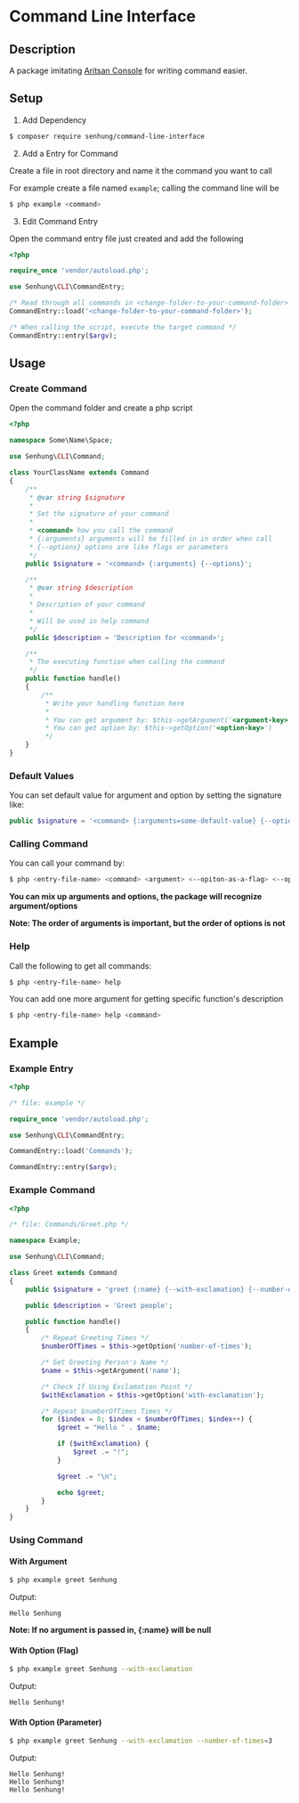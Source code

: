 # Command Line Interface

## Description

A package imitating [Aritsan Console](https://laravel.com/docs/5.6/artisan) for writing command easier.

## Setup

1. Add Dependency

```bash
$ composer require senhung/command-line-interface
```

2. Add a Entry for Command

Create a file in root directory and name it the command you want to call

For example create a file named `example`; calling the command line will be

```php
$ php example <command>
```

3. Edit Command Entry

Open the command entry file just created and add the following

```php
<?php

require_once 'vendor/autoload.php';

use Senhung\CLI\CommandEntry;

/* Read through all commands in <change-folder-to-your-command-folder> */
CommandEntry::load('<change-folder-to-your-command-folder>');

/* When calling the script, execute the target command */
CommandEntry::entry($argv);

```

## Usage

### Create Command

Open the command folder and create a php script

```php
<?php

namespace Some\Name\Space;

use Senhung\CLI\Command;

class YourClassName extends Command
{
    /**
     * @var string $signature
     *
     * Set the signature of your command
     *
     * <command> how you call the command
     * {:arguments} arguments will be filled in in order when call
     * {--options} options are like flags or parameters
     */
    public $signature = '<command> {:arguments} {--options}';

    /**
     * @var string $description
     *
     * Description of your command
     *
     * Will be used in help command
     */
    public $description = 'Description for <command>';

    /**
     * The executing function when calling the command
     */
    public function handle()
    {
        /**
         * Write your handling function here
         *
         * You can get argument by: $this->getArgument('<argument-key>')
         * You can get option by: $this->getOption('<option-key>')
         */
    }
}

```

### Default Values

You can set default value for argument and option by setting the signature like:

```php
public $signature = '<command> {:arguments=some-default-value} {--options=some-default-value}';
```

### Calling Command

You can call your command by:

```bash
$ php <entry-file-name> <command> <argument> <--opiton-as-a-flag> <--option-as-a-param=some-value>
```

**You can mix up arguments and options, the package will recognize argument/options**

**Note: The order of arguments is important, but the order of options is not**

### Help

Call the following to get all commands:

```bash
$ php <entry-file-name> help
```

You can add one more argument for getting specific function's description

```bash
$ php <entry-file-name> help <command>
```

## Example

### Example Entry

```php
<?php

/* file: example */

require_once 'vendor/autoload.php';

use Senhung\CLI\CommandEntry;

CommandEntry::load('Commands');

CommandEntry::entry($argv);

```

### Example Command

```php
<?php

/* file: Commands/Greet.php */

namespace Example;

use Senhung\CLI\Command;

class Greet extends Command
{
    public $signature = 'greet {:name} {--with-exclamation} {--number-of-times=1}';

    public $description = 'Greet people';

    public function handle()
    {
        /* Repeat Greeting Times */
        $numberOfTimes = $this->getOption('number-of-times');

        /* Get Greeting Person's Name */
        $name = $this->getArgument('name');

        /* Check If Using Exclamation Point */
        $withExclamation = $this->getOption('with-exclamation');

        /* Repeat $numberOfTimes Times */
        for ($index = 0; $index < $numberOfTimes; $index++) {
            $greet = "Hello " . $name;

            if ($withExclamation) {
                $greet .= "!";
            }

            $greet .= "\n";

            echo $greet;
        }
    }
}

```

### Using Command

#### With Argument

```bash
$ php example greet Senhung
```

Output:

```
Hello Senhung
```

**Note: If no argument is passed in, {:name} will be null**

#### With Option (Flag)

```bash
$ php example greet Senhung --with-exclamation
```

Output:

```
Hello Senhung!
```

#### With Option (Parameter)

```bash
$ php example greet Senhung --with-exclamation --number-of-times=3
```

Output:

```
Hello Senhung!
Hello Senhung!
Hello Senhung!
```
